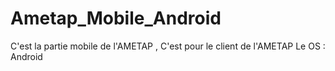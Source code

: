 # Ametap_Mobile_Android

C'est la partie mobile de l'AMETAP , C'est pour le client de l'AMETAP
Le OS : Android
